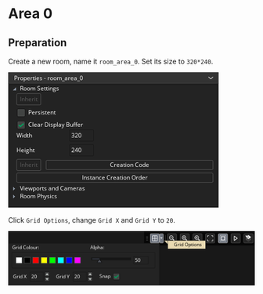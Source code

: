 # Area 0
## Preparation
Create a new room, name it `room_area_0`.
Set its size to `320*240`.

![](../../image/tutorial/overworld/0_area_0/room_settings.png)

Click `Grid Options`, change `Grid X` and `Grid Y` to `20`.

![](../../image/tutorial/overworld/0_area_0/grid_options.png)